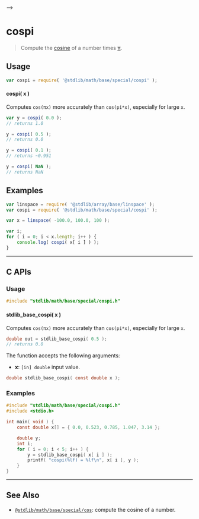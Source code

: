     

-->

# cospi

> Compute the [cosine][@stdlib/math/base/special/cos] of a number times [π][@stdlib/constants/float64/pi].

<section class="usage">

## Usage

```javascript
var cospi = require( '@stdlib/math/base/special/cospi' );
```

#### cospi( x )

Computes `cos(πx)` more accurately than `cos(pi*x)`, especially for large `x`.

```javascript
var y = cospi( 0.0 );
// returns 1.0

y = cospi( 0.5 );
// returns 0.0

y = cospi( 0.1 );
// returns ~0.951

y = cospi( NaN );
// returns NaN
```

</section>

<!-- /.usage -->

<section class="examples">

## Examples

<!-- eslint no-undef: "error" -->

```javascript
var linspace = require( '@stdlib/array/base/linspace' );
var cospi = require( '@stdlib/math/base/special/cospi' );

var x = linspace( -100.0, 100.0, 100 );

var i;
for ( i = 0; i < x.length; i++ ) {
    console.log( cospi( x[ i ] ) );
}
```

</section>

<!-- /.examples -->

<!-- C interface documentation. -->

* * *

<section class="c">

## C APIs

<!-- Section to include introductory text. Make sure to keep an empty line after the intro `section` element and another before the `/section` close. -->

<section class="intro">

</section>

<!-- /.intro -->

<!-- C usage documentation. -->

<section class="usage">

### Usage

```c
#include "stdlib/math/base/special/cospi.h"
```

#### stdlib_base_cospi( x )

Computes `cos(πx)` more accurately than `cos(pi*x)`, especially for large `x`.

```c
double out = stdlib_base_cospi( 0.5 );
// returns 0.0
```

The function accepts the following arguments:

-   **x**: `[in] double` input value.

```c
double stdlib_base_cospi( const double x );
```

</section>

<!-- /.usage -->

<!-- C API usage notes. Make sure to keep an empty line after the `section` element and another before the `/section` close. -->

<section class="notes">

</section>

<!-- /.notes -->

<!-- C API usage examples. -->

<section class="examples">

### Examples

```c
#include "stdlib/math/base/special/cospi.h"
#include <stdio.h>

int main( void ) {
    const double x[] = { 0.0, 0.523, 0.785, 1.047, 3.14 };

    double y;
    int i;
    for ( i = 0; i < 5; i++ ) {
        y = stdlib_base_cospi( x[ i ] );
        printf( "cospi(%lf) = %lf\n", x[ i ], y );
    }
}
```

</section>

<!-- /.examples -->

</section>

<!-- /.c -->

<!-- Section for related `stdlib` packages. Do not manually edit this section, as it is automatically populated. -->

<section class="related">

* * *

## See Also

-   <span class="package-name">[`@stdlib/math/base/special/cos`][@stdlib/math/base/special/cos]</span><span class="delimiter">: </span><span class="description">compute the cosine of a number.</span>

</section>

<!-- /.related -->

<!-- Section for all links. Make sure to keep an empty line after the `section` element and another before the `/section` close. -->

<section class="links">

[@stdlib/constants/float64/pi]: https://github.com/Rejoan-Sardar/Big-Project-with-stdlib/tree/main/lib/node_modules/%40stdlib/constants/float64/pi

<!-- <related-links> -->

[@stdlib/math/base/special/cos]: https://github.com/Rejoan-Sardar/Big-Project-with-stdlib/tree/main/lib/node_modules/%40stdlib/math/base/special/cos

<!-- </related-links> -->

</section>

<!-- /.links -->
